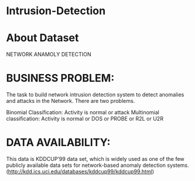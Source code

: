 # Intrusion-Detection

# About Dataset
NETWORK ANAMOLY DETECTION 


# BUSINESS PROBLEM:
The task to build network intrusion detection system to detect anomalies and attacks in the
Network. There are two problems.

Binomial Classification: Activity is normal or attack
Multinomial classification: Activity is normal or DOS or PROBE or R2L or U2R


# DATA AVAILABILITY:
This data is KDDCUP’99 data set, which is widely used as one of the few publicly available data sets
for network-based anomaly detection systems. (http://kdd.ics.uci.edu/databases/kddcup99/kddcup99.html)


